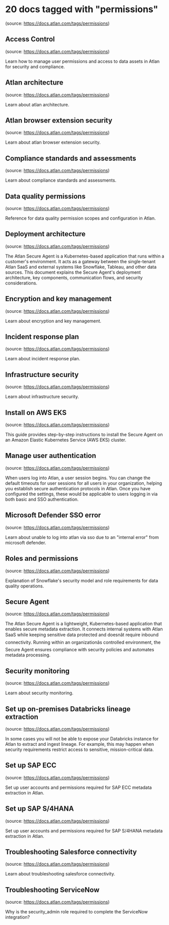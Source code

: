 # 20 docs tagged with "permissions"
(source: https://docs.atlan.com/tags/permissions)



## Access Control
(source: https://docs.atlan.com/tags/permissions)

Learn how to manage user permissions and access to data assets in Atlan for security and compliance.



## Atlan architecture
(source: https://docs.atlan.com/tags/permissions)

Learn about atlan architecture.



## Atlan browser extension security
(source: https://docs.atlan.com/tags/permissions)

Learn about atlan browser extension security.



## Compliance standards and assessments
(source: https://docs.atlan.com/tags/permissions)

Learn about compliance standards and assessments.



## Data quality permissions
(source: https://docs.atlan.com/tags/permissions)

Reference for data quality permission scopes and configuration in Atlan.



## Deployment architecture
(source: https://docs.atlan.com/tags/permissions)

The Atlan Secure Agent is a Kubernetes-based application that runs within a customer's environment. It acts as a gateway between the single-tenant Atlan SaaS and external systems like Snowflake, Tableau, and other data sources. This document explains the Secure Agent's deployment architecture, key components, communication flows, and security considerations.



## Encryption and key management
(source: https://docs.atlan.com/tags/permissions)

Learn about encryption and key management.



## Incident response plan
(source: https://docs.atlan.com/tags/permissions)

Learn about incident response plan.



## Infrastructure security
(source: https://docs.atlan.com/tags/permissions)

Learn about infrastructure security.



## Install on AWS EKS
(source: https://docs.atlan.com/tags/permissions)

This guide provides step-by-step instructions to install the Secure Agent on an Amazon Elastic Kubernetes Service (AWS EKS) cluster.



## Manage user authentication
(source: https://docs.atlan.com/tags/permissions)

When users log into Atlan, a user session begins. You can change the default timeouts for user sessions for all users in your organization, helping you establish secure authentication protocols in Atlan. Once you have configured the settings, these would be applicable to users logging in via both basic and SSO authentication.



## Microsoft Defender SSO error
(source: https://docs.atlan.com/tags/permissions)

Learn about unable to log into atlan via sso due to an "internal error" from microsoft defender.



## Roles and permissions
(source: https://docs.atlan.com/tags/permissions)

Explanation of Snowflake's security model and role requirements for data quality operations.



## Secure Agent
(source: https://docs.atlan.com/tags/permissions)

The Atlan Secure Agent is a lightweight, Kubernetes-based application that enables secure metadata extraction. It connects internal systems with Atlan SaaS while keeping sensitive data protected and doesnât require inbound connectivity. Running within an organizationâs controlled environment, the Secure Agent ensures compliance with security policies and automates metadata processing.



## Security monitoring
(source: https://docs.atlan.com/tags/permissions)

Learn about security monitoring.



## Set up on-premises Databricks lineage extraction
(source: https://docs.atlan.com/tags/permissions)

In some cases you will not be able to expose your Databricks instance for Atlan to extract and ingest lineage. For example, this may happen when security requirements restrict access to sensitive, mission-critical data.



## Set up SAP ECC
(source: https://docs.atlan.com/tags/permissions)

Set up user accounts and permissions required for SAP ECC metadata extraction in Atlan.



## Set up SAP S/4HANA
(source: https://docs.atlan.com/tags/permissions)

Set up user accounts and permissions required for SAP S/4HANA metadata extraction in Atlan.



## Troubleshooting Salesforce connectivity
(source: https://docs.atlan.com/tags/permissions)

Learn about troubleshooting salesforce connectivity.



## Troubleshooting ServiceNow
(source: https://docs.atlan.com/tags/permissions)

Why is the security\_admin role required to complete the ServiceNow integration?
